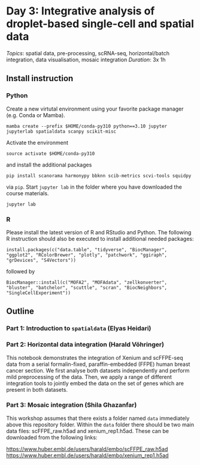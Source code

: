 # Day 3: Integrative analysis of droplet-based single-cell and spatial data

_Topics_: spatial data, pre-processing, scRNA-seq, horizontal/batch integration, data visualisation, mosaic integration
_Duration_: 3x 1h

## Install instruction

### Python

Create a new virtutal environment using your favorite package manager (e.g. Conda or Mamba).

```
mamba create --prefix $HOME/conda-py310 python==3.10 jupyter jupyterlab spatialdata scanpy scikit-misc
```

Activate the environment

```
source activate $HOME/conda-py310
```

and install the additional packages

```
pip install scanorama harmonypy bbknn scib-metrics scvi-tools squidpy
```

via `pip`. Start `jupyter lab` in the folder where you have downloaded the course materials.

```
jupyter lab
```

### R

Please install the latest version of R and RStudio and Python. The following R instruction should also be executed to install additional needed packages:

```
install.packages(c("data.table", "tidyverse", "BiocManager", "ggplot2", "RColorBrewer", "plotly", "patchwork", "ggiraph", "grDevices", "S4Vectors"))
```

followed by

```
BiocManager::install(c("MOFA2", "MOFAdata", "zellkonverter", "bluster", "batchelor", "scuttle", "scran", "BiocNeighbors", "SingleCellExperiment"))
```

## Outline

### Part 1: Introduction to `spatialdata` (Elyas Heidari)

### Part 2: Horizontal data integration (Harald Vöhringer)

This notebook demonstrates the integration of Xenium and scFFPE-seq data from a serial formalin-fixed, paraffin-embedded (FFPE) human breast cancer section. We first analyse both datasets independently and perform mild preprocessing of the data. Then, we apply a range of different integration tools to jointly embed the data on the set of genes which are present in both datasets.

### Part 3: Mosaic integration (Shila Ghazanfar)

This workshop assumes that there exists a folder named `data` immediately above this repository folder. Within the `data` folder there should be two main data files: scFFPE_raw.h5ad and xenium_rep1.h5ad. These can be downloaded from the following links:

https://www.huber.embl.de/users/harald/embo/scFFPE_raw.h5ad
https://www.huber.embl.de/users/harald/embo/xenium_rep1.h5ad
